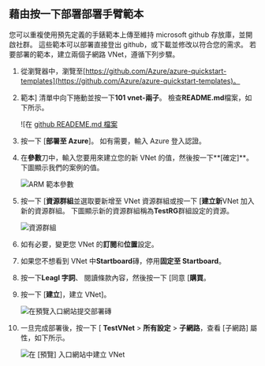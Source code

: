 ## <a name="deploy-the-arm-template-by-using-click-to-deploy"></a>藉由按一下部署部署手臂範本

您可以重複使用預先定義的手錶範本上傳至維持 microsoft github 存放庫，並開啟社群。 這些範本可以部署直接登出 github，或下載並修改以符合您的需求。 若要部署的範本，建立兩個子網路 VNet，遵循下列步驟。

1. 從瀏覽器中，瀏覽至[https://github.com/Azure/azure-quickstart-templates](https://github.com/Azure/azure-quickstart-templates)。
2. 範本] 清單中向下捲動並按一下**101 vnet-兩子**。 檢查**README.md**檔案，如下所示。

    ![在 [github READEME.md 檔案](./media/virtual-networks-create-vnet-arm-template-click-include/figure1.png)

3. 按一下 [**部署至 Azure**]。 如有需要，輸入 Azure 登入認證。 
4. 在**參數**刀中，輸入您要用來建立您的新 VNet 的值，然後按一下**[確定]**。 下圖顯示我們的案例的值。

    ![ARM 範本參數](./media/virtual-networks-create-vnet-arm-template-click-include/figure2.png)

4. 按一下 [**資源群組**並選取要新增至 VNet 資源群組或按一下 [**建立新**VNet 加入新的資源群組。 下圖顯示新的資源群組稱為**TestRG**群組設定的資源。

    ![資源群組](./media/virtual-networks-create-vnet-arm-template-click-include/figure3.png)

5. 如有必要，變更您 VNet 的**訂閱**和**位置**設定。
6. 如果您不想看到 VNet 中**Startboard**磚，停用**固定至 Startboard**。
5. 按一下**Leagl 字詞**、 閱讀條款內容，然後按一下 [同意 [**購買**。 
6. 按一下 [**建立**]，建立 VNet]。

    ![在預覽入口網站提交部署磚](./media/virtual-networks-create-vnet-arm-template-click-include/figure4.png)

7. 一旦完成部署後，按一下 [ **TestVNet** > **所有設定** > **子網路**，查看 [子網路] 屬性，如下所示。

    ![在 [預覽] 入口網站中建立 VNet](./media/virtual-networks-create-vnet-arm-template-click-include/figure5.gif)